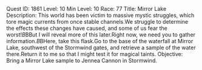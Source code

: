 Quest ID: 1861
Level: 10
Min Level: 10
Race: 77
Title: Mirror Lake
Description: This world has been victim to massive mystic struggles, which tore magic currents from once stable channels.We struggle to determine the effects these changes have caused, and some of us fear the worst!$B$BBut I will reveal more of this later.Right now, we need you to gather information.$B$BHere, take this flask.Go to the base of the waterfall at Mirror Lake, southwest of the Stormwind gates, and retrieve a sample of the water there.Return it to me so that I might test it for magical taints.
Objective: Bring a Mirror Lake sample to Jennea Cannon in Stormwind.
